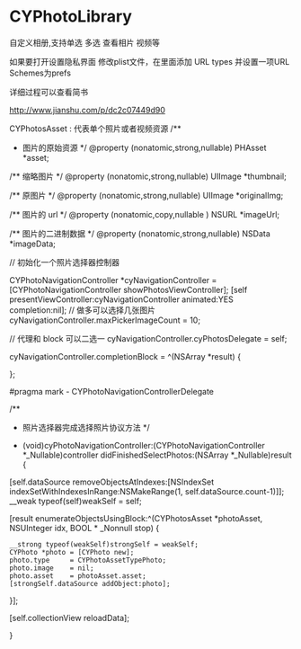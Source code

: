 # CYPhotoLibrary
自定义相册,支持单选 多选 查看相片 视频等


如果要打开设置隐私界面 修改plist文件，在里面添加 URL types 并设置一项URL Schemes为prefs

详细过程可以查看简书

http://www.jianshu.com/p/dc2c07449d90


CYPhotosAsset : 代表单个照片或者视频资源
/**
*   图片的原始资源
*/
@property (nonatomic,strong,nullable) PHAsset *asset;

/** 缩略图片  */
@property (nonatomic,strong,nullable) UIImage *thumbnail;

/** 原图片  */
@property (nonatomic,strong,nullable) UIImage *originalImg;

/** 图片的 url  */
@property (nonatomic,copy,nullable  ) NSURL   *imageUrl;

/**  图片的二进制数据  */
@property (nonatomic,strong,nullable) NSData *imageData;

// 初始化一个照片选择器控制器

CYPhotoNavigationController *cyNavigationController = [CYPhotoNavigationController showPhotosViewController];
[self presentViewController:cyNavigationController animated:YES completion:nil];
// 做多可以选择几张图片
cyNavigationController.maxPickerImageCount = 10;

// 代理和 block 可以二选一
cyNavigationController.cyPhotosDelegate             = self;

cyNavigationController.completionBlock = ^(NSArray *result) {


};


#pragma mark - CYPhotoNavigationControllerDelegate

/**
*  照片选择器完成选择照片协议方法
*/
- (void)cyPhotoNavigationController:(CYPhotoNavigationController *_Nullable)controller didFinishedSelectPhotos:(NSArray *_Nullable)result {

[self.dataSource removeObjectsAtIndexes:[NSIndexSet indexSetWithIndexesInRange:NSMakeRange(1, self.dataSource.count-1)]];
__weak typeof(self)weakSelf = self;

[result enumerateObjectsUsingBlock:^(CYPhotosAsset *photoAsset, NSUInteger idx, BOOL * _Nonnull stop) {

    __strong typeof(weakSelf)strongSelf = weakSelf;
    CYPhoto *photo = [CYPhoto new];
    photo.type     = CYPhotoAssetTypePhoto;
    photo.image    = nil;
    photo.asset    = photoAsset.asset;
    [strongSelf.dataSource addObject:photo];

}];


[self.collectionView reloadData];

}
